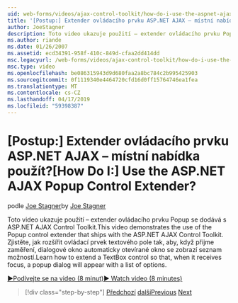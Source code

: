 ```yaml
---
uid: web-forms/videos/ajax-control-toolkit/how-do-i-use-the-aspnet-ajax-popup-control-extender
title: '[Postup:] Extender ovládacího prvku ASP.NET AJAX – místní nabídka použít? | Dokumenty Microsoft'
author: JoeStagner
description: Toto video ukazuje použití – extender ovládacího prvku Popup se dodává s ASP.NET AJAX Control Toolkit. Zjistěte, jak rozšířit ovládací prvek textového pole tak, aby...
ms.author: riande
ms.date: 01/26/2007
ms.assetid: ecd34391-958f-410c-849d-cfaa2dd414dd
msc.legacyurl: /web-forms/videos/ajax-control-toolkit/how-do-i-use-the-aspnet-ajax-popup-control-extender
msc.type: video
ms.openlocfilehash: be086315943d9d680faa2a8bc784c2b995425903
ms.sourcegitcommit: 0f1119340e4464720cfd16d0ff15764746ea1fea
ms.translationtype: MT
ms.contentlocale: cs-CZ
ms.lasthandoff: 04/17/2019
ms.locfileid: "59398387"
---
```

# <a name="how-do-i-use-the-aspnet-ajax-popup-control-extender"></a><span data-ttu-id="b3fbd-105">[Postup:] Extender ovládacího prvku ASP.NET AJAX – místní nabídka použít?</span><span class="sxs-lookup"><span data-stu-id="b3fbd-105">[How Do I:] Use the ASP.NET AJAX Popup Control Extender?</span></span>

<span data-ttu-id="b3fbd-106">podle [Joe Stagner](https://github.com/JoeStagner)</span><span class="sxs-lookup"><span data-stu-id="b3fbd-106">by [Joe Stagner](https://github.com/JoeStagner)</span></span>

<span data-ttu-id="b3fbd-107">Toto video ukazuje použití – extender ovládacího prvku Popup se dodává s ASP.NET AJAX Control Toolkit.</span><span class="sxs-lookup"><span data-stu-id="b3fbd-107">This video demonstrates the use of the Popup control extender that ships with the ASP.NET AJAX Control Toolkit.</span></span> <span data-ttu-id="b3fbd-108">Zjistěte, jak rozšířit ovládací prvek textového pole tak, aby, když přijme zaměření, dialogové okno automaticky otevírané okno se zobrazí seznam možností.</span><span class="sxs-lookup"><span data-stu-id="b3fbd-108">Learn how to extend a TextBox control so that, when it receives focus, a popup dialog will appear with a list of options.</span></span>

[<span data-ttu-id="b3fbd-109">&#9654;Podívejte se na video (8 minut)</span><span class="sxs-lookup"><span data-stu-id="b3fbd-109">&#9654; Watch video (8 minutes)</span></span>](https://channel9.msdn.com/Blogs/ASP-NET-Site-Videos/how-do-i-use-the-aspnet-ajax-popup-control-extender)

> [!div class="step-by-step"]
> <span data-ttu-id="b3fbd-110">[Předchozí](how-do-i-use-the-aspnet-ajax-textboxwatermark-control-extender.md)
> [další](how-do-i-use-the-aspnet-ajax-modalpopup-extender-control.md)</span><span class="sxs-lookup"><span data-stu-id="b3fbd-110">[Previous](how-do-i-use-the-aspnet-ajax-textboxwatermark-control-extender.md)
[Next](how-do-i-use-the-aspnet-ajax-modalpopup-extender-control.md)</span></span>
